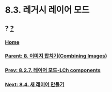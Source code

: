 # 8.3. 레거시 레이어 모드
## ? [?]()

### [Home](./00-home.md)
### [Parent: 8. 이미지 합치기(Combining Images)](./08-00-combining-images.md)
### [Prev: 8.2.7. 레이어 모드-LCh components](./08-02-07-lch-components-layer-modes.md)
### [Next: 8.4. 새 레이어 만들기](./08-04-creating-new-layers.md)
